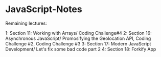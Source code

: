 # JavaScript-Notes

Remaining lectures:

1: Section 11: Working with Arrays/ Coding Challenge#4
2: Section 16: Asynchronous JavaScript/  Promosifying the Geolocation API, Coding Challenge #2, Coding Challenge #3
3: Section 17: Modern JavaScript Development/ Let's fix some bad code part 2
4: Section 18: Forkify App
